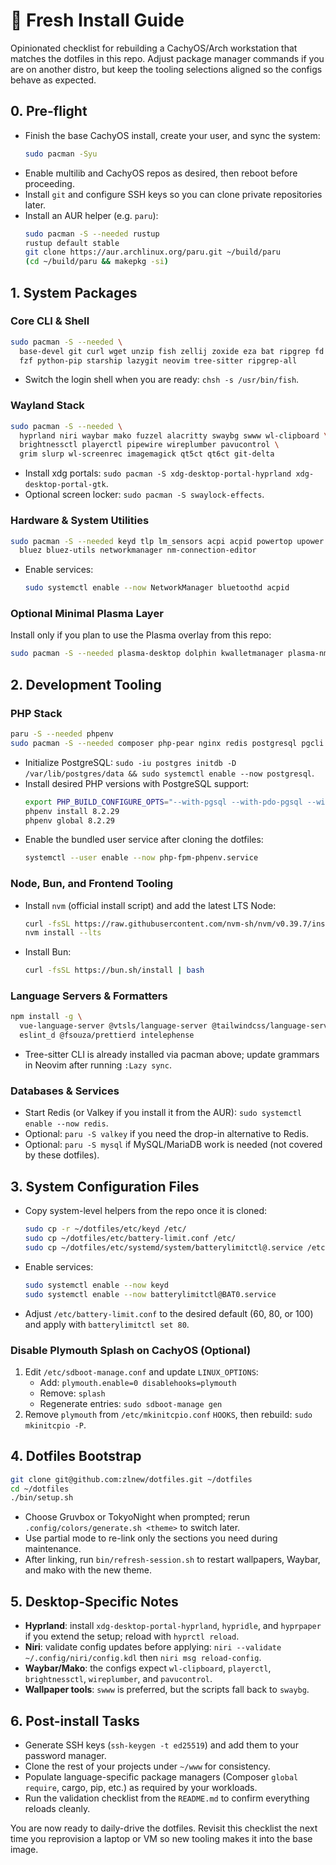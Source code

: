 # 🧰 Fresh Install Guide

Opinionated checklist for rebuilding a CachyOS/Arch workstation that matches the dotfiles in this repo. Adjust package manager commands if you are on another distro, but keep the tooling selections aligned so the configs behave as expected.

## 0. Pre-flight

- Finish the base CachyOS install, create your user, and sync the system:
  ```bash
  sudo pacman -Syu
  ```
- Enable multilib and CachyOS repos as desired, then reboot before proceeding.
- Install `git` and configure SSH keys so you can clone private repositories later.
- Install an AUR helper (e.g. `paru`):
  ```bash
  sudo pacman -S --needed rustup
  rustup default stable
  git clone https://aur.archlinux.org/paru.git ~/build/paru
  (cd ~/build/paru && makepkg -si)
  ```

## 1. System Packages

### Core CLI & Shell

```bash
sudo pacman -S --needed \
  base-devel git curl wget unzip fish zellij zoxide eza bat ripgrep fd fastfetch \
  fzf python-pip starship lazygit neovim tree-sitter ripgrep-all
```

- Switch the login shell when you are ready: `chsh -s /usr/bin/fish`.

### Wayland Stack

```bash
sudo pacman -S --needed \
  hyprland niri waybar mako fuzzel alacritty swaybg swww wl-clipboard \
  brightnessctl playerctl pipewire wireplumber pavucontrol \
  grim slurp wl-screenrec imagemagick qt5ct qt6ct git-delta
```

- Install xdg portals: `sudo pacman -S xdg-desktop-portal-hyprland xdg-desktop-portal-gtk`.
- Optional screen locker: `sudo pacman -S swaylock-effects`.

### Hardware & System Utilities

```bash
sudo pacman -S --needed keyd tlp lm_sensors acpi acpid powertop upower \
  bluez bluez-utils networkmanager nm-connection-editor
```

- Enable services:
  ```bash
  sudo systemctl enable --now NetworkManager bluetoothd acpid
  ```

### Optional Minimal Plasma Layer

Install only if you plan to use the Plasma overlay from this repo:

```bash
sudo pacman -S --needed plasma-desktop dolphin kwalletmanager plasma-nm plasma-pa kscreen
```

## 2. Development Tooling

### PHP Stack

```bash
paru -S --needed phpenv
sudo pacman -S --needed composer php-pear nginx redis postgresql pgcli
```

- Initialize PostgreSQL: `sudo -iu postgres initdb -D /var/lib/postgres/data && sudo systemctl enable --now postgresql`.
- Install desired PHP versions with PostgreSQL support:
  ```bash
  export PHP_BUILD_CONFIGURE_OPTS="--with-pgsql --with-pdo-pgsql --with-pear"
  phpenv install 8.2.29
  phpenv global 8.2.29
  ```
- Enable the bundled user service after cloning the dotfiles:
  ```bash
  systemctl --user enable --now php-fpm-phpenv.service
  ```

### Node, Bun, and Frontend Tooling

- Install `nvm` (official install script) and add the latest LTS Node:
  ```bash
  curl -fsSL https://raw.githubusercontent.com/nvm-sh/nvm/v0.39.7/install.sh | bash
  nvm install --lts
  ```
- Install Bun:
  ```bash
  curl -fsSL https://bun.sh/install | bash
  ```

### Language Servers & Formatters

```bash
npm install -g \
  vue-language-server @vtsls/language-server @tailwindcss/language-server \
  eslint_d @fsouza/prettierd intelephense
```

- Tree-sitter CLI is already installed via pacman above; update grammars in Neovim after running `:Lazy sync`.

### Databases & Services

- Start Redis (or Valkey if you install it from the AUR): `sudo systemctl enable --now redis`.
- Optional: `paru -S valkey` if you need the drop-in alternative to Redis.
- Optional: `paru -S mysql` if MySQL/MariaDB work is needed (not covered by these dotfiles).

## 3. System Configuration Files

- Copy system-level helpers from the repo once it is cloned:
  ```bash
  sudo cp -r ~/dotfiles/etc/keyd /etc/
  sudo cp ~/dotfiles/etc/battery-limit.conf /etc/
  sudo cp ~/dotfiles/etc/systemd/system/batterylimitctl@.service /etc/systemd/system/
  ```
- Enable services:
  ```bash
  sudo systemctl enable --now keyd
  sudo systemctl enable --now batterylimitctl@BAT0.service
  ```
- Adjust `/etc/battery-limit.conf` to the desired default (60, 80, or 100) and apply with `batterylimitctl set 80`.

### Disable Plymouth Splash on CachyOS (Optional)

1. Edit `/etc/sdboot-manage.conf` and update `LINUX_OPTIONS`:
   - Add: `plymouth.enable=0 disablehooks=plymouth`
   - Remove: `splash`
   - Regenerate entries: `sudo sdboot-manage gen`
2. Remove `plymouth` from `/etc/mkinitcpio.conf` `HOOKS`, then rebuild: `sudo mkinitcpio -P`.

## 4. Dotfiles Bootstrap

```bash
git clone git@github.com:zlnew/dotfiles.git ~/dotfiles
cd ~/dotfiles
./bin/setup.sh
```

- Choose Gruvbox or TokyoNight when prompted; rerun `.config/colors/generate.sh <theme>` to switch later.
- Use partial mode to re-link only the sections you need during maintenance.
- After linking, run `bin/refresh-session.sh` to restart wallpapers, Waybar, and mako with the new theme.

## 5. Desktop-Specific Notes

- **Hyprland**: install `xdg-desktop-portal-hyprland`, `hypridle`, and `hyprpaper` if you extend the setup; reload with `hyprctl reload`.
- **Niri**: validate config updates before applying: `niri --validate ~/.config/niri/config.kdl` then `niri msg reload-config`.
- **Waybar/Mako**: the configs expect `wl-clipboard`, `playerctl`, `brightnessctl`, `wireplumber`, and `pavucontrol`.
- **Wallpaper tools**: `swww` is preferred, but the scripts fall back to `swaybg`.

## 6. Post-install Tasks

- Generate SSH keys (`ssh-keygen -t ed25519`) and add them to your password manager.
- Clone the rest of your projects under `~/www` for consistency.
- Populate language-specific package managers (Composer `global require`, cargo, pip, etc.) as required by your workloads.
- Run the validation checklist from the `README.md` to confirm everything reloads cleanly.

You are now ready to daily-drive the dotfiles. Revisit this checklist the next time you reprovision a laptop or VM so new tooling makes it into the base image.
